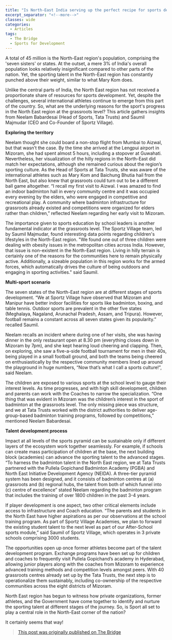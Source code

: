 ```yaml
---
title: "Is North-East India serving up the perfect recipe for sports development?"
excerpt_separator: "<!--more-->"
classes: wide
categories:
  - Articles
tags:
  - The Bridge
  - Sports for Development
---
```



A total of 45 million is the North-East region's population, comprising the 'seven sisters' or states. At the outset, a mere 3% of India's overall population looks relatively insignificant compared to other parts of the nation. Yet, the sporting talent in the North-East region has constantly punched above their weight, similar to what Mary Kom does. 
<!--more-->

Unlike the central parts of India, the North East region has not received a proportionate share of resources for sports development. Yet, despite the challenges, several international athletes continue to emerge from this part of the country. So, what are the underlying reasons for the sport's progress in the North East region at the grassroots level? This article gathers insights from Neelam Babardesai (Head of Sports, Tata Trusts) and Saumil Majmudar (CEO and Co-Founder of Sportz Village).

**Exploring the territory**

Neelam thought she could board a non-stop flight from Mumbai to Aizwal, but that wasn’t the case. By the time she arrived at the Lengpui airport in Mizoram, she had spent almost 5 hours, including a stopover at Guwahati. Nevertheless, her visualization of the hilly regions in the North-East did match her expectations, although she remained curious about the region’s sporting culture. As the Head of Sports at Tata Trusts, she was aware of the international athletes such as Mary Kom and Baichung Bhutia hail from the North East, but also knew that grassroots could turn out to be a different ball game altogether. “I recall my first visit to Aizwal. I was amazed to find an indoor badminton hall in every community centre and it was occupied every evening by the elders, who were engaged in competitive and recreational play. A community where badminton infrastructure for grassroots already existed and competitions were organized for elders rather than children,” reflected Neelam regarding her early visit to Mizoram. 

The importance given to sports education by school leaders is another fundamental indicator at the grassroots level. The Sportz Village team, led by Saumil Majmudar, found interesting data points regarding children's lifestyles in the North-East region. "We found one out of three children were dealing with obesity issues in the metropolitan cities across India. However, that issue is non-existent in the North-East region. Living in hilly terrain is certainly one of the reasons for the communities here to remain physically active. Additionally, a sizeable population in this region works for the armed forces, which automatically drives the culture of being outdoors and engaging in sporting activities." said Saumil. 

**Multi-sport scenario** 

The seven states of the North-East region are at different stages of sports development. “We at Sportz Village have observed that Mizoram and Manipur have better indoor facilities for sports like badminton, boxing, and table tennis. Outdoor sports are prevalent in the other five states (Meghalaya, Nagaland, Arunachal Pradesh, Assam, and Tripura). However, football remains a constant across all seven states given its popularity.” recalled Saumil.  

Neelam recalls an incident where during one of her visits, she was having dinner in the only restaurant open at 8.30 pm (everything closes down in Mizoram by 7pm), and she kept hearing loud cheering and clapping. Then, on exploring, she saw a five-a-side football tournament for men in their 40s, being played in a small football ground, and both the teams being cheered on enthusiastically by the respective community members lined up around the playground in huge numbers, “Now that’s what I call a sports culture!”, said Neelam.

The children are exposed to various sports at the school level to gauge their interest levels. As time progresses, and with high skill development, children and parents can work with the Coaches to narrow the specialization. “One thing that was evident in Mizoram was the children’s interest in the sport of badminton at the grassroots level. The only missing piece was structure, and we at Tata Trusts worked with the district authorities to deliver age-group-based badminton training programs, followed by competitions,” mentioned Neelam Babardesai.  

**Talent development process** 

Impact at all levels of the sports pyramid can be sustainable only if different layers of the ecosystem work together seamlessly. For example, if schools can create mass participation of children at the base, the next building block (academies) can advance the sporting talent to the advanced stages. “To harness the badminton talent in the North East region, we at Tata Trusts partnered with the Pullela Gopichand Badminton Academy (PGBA) and North East Initiative Development Agency (NEIDA). A three-tier pyramid system has been designed, and it consists of badminton centres at (a) grassroots and (b) regional hubs, the talent from both of which funnel into (c) centre of excellence” stated Neelam regarding the badminton program that includes the training of over 1800 children in the past 3-4 years. 

If player development is one aspect, two other critical elements include access to infrastructure and Coach education. “The parents and students in the North East have higher aspirations as per our observations at the school training program. As part of Sportz Village Academies, we plan to forward the existing student talent to the next level as part of our After-School sports module,” said Saumil of Sportz Village, which operates in 3 private schools comprising 3000 students. 

The opportunities open up once former athletes become part of the talent development program. Exchange programs have been set up for children and coaches to frequently visit Pullela Gopichand’s academy in Hyderabad, allowing junior players along with the coaches from Mizoram to experience advanced training methods and competition levels amongst peers. With 40 grassroots centres already set up by the Tata Trusts, the next step is to operationalize them sustainably, including co-ownership of the respective communities across the eight districts of Mizoram.

North East region has begun to witness how private organizations, former athletes, and the Government have come together to identify and nurture the sporting talent at different stages of the journey. So, is Sport all set to play a central role in the North-East corner of the nation? 

It certainly seems that way! 

> [This post was originally published on The Bridge ](https://thebridge.in/guest-columns/is-north-east-india-serve-recipe-sports-development-35412)

